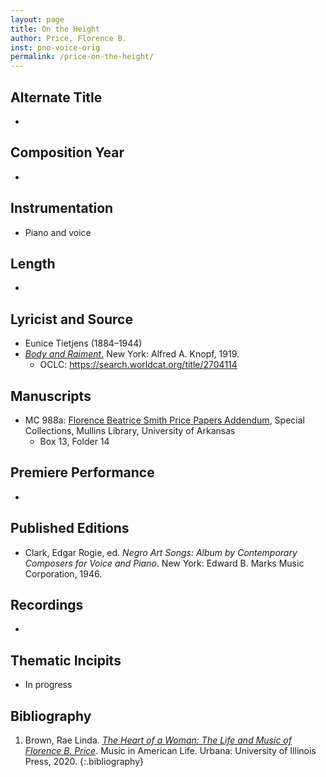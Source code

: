 ```yaml
---
layout: page
title: On the Height
author: Price, Florence B.
inst: pno-voice-orig
permalink: /price-on-the-height/
---
```


## Alternate Title
- 

## Composition Year
- 

## Instrumentation
- Piano and voice

## Length
- 

## Lyricist and Source
- Eunice Tietjens (1884&ndash;1944)
- [*Body and Raiment*.](https://books.google.com/books?id=2PQOAAAAIAAJ&) New York: Alfred A. Knopf, 1919.
    * OCLC: <a href="https://search.worldcat.org/title/2704114" target="_blank">https://search.worldcat.org/title/2704114</a>

## Manuscripts
- MC 988a: <a href="https://uark.as.atlas-sys.com/repositories/2/resources/1522" target="_blank">Florence Beatrice Smith Price Papers Addendum</a>, Special Collections, Mullins Library, University of Arkansas
    * Box 13, Folder 14

## Premiere Performance
- 

## Published Editions
- Clark, Edgar Rogie, ed. *Negro Art Songs: Album by Contemporary Composers for Voice and Piano*. New York: Edward B. Marks Music Corporation, 1946.

## Recordings
- 

## Thematic Incipits
- In progress

## Bibliography
1. Brown, Rae Linda. <a href="https://www.worldcat.org/title/1122800180" target="_blank">*The Heart of a Woman: The Life and Music of Florence B. Price*</a>. Music in American Life. Urbana: University of Illinois Press, 2020.
{:.bibliography}
